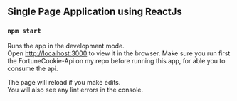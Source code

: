 ## Single Page Application using ReactJs

### `npm start`

Runs the app in the development mode.<br />
Open [http://localhost:3000](http://localhost:3000) to view it in the browser.
Make sure you run first the FortuneCookie-Api on my repo before running this app, for able you to consume the api.

The page will reload if you make edits.<br />
You will also see any lint errors in the console.
